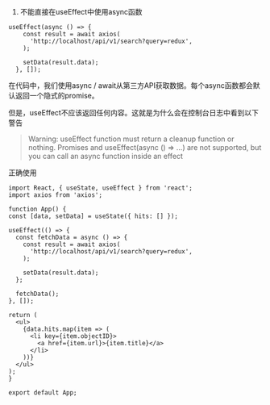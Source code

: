 1. 不能直接在useEffect中使用async函数
```
useEffect(async () => {
    const result = await axios(
      'http://localhost/api/v1/search?query=redux',
    );

    setData(result.data);
  }, []);
  ```
  在代码中，我们使用async / await从第三方API获取数据。每个async函数都会默认返回一个隐式的promise。
  
  但是，useEffect不应该返回任何内容。这就是为什么会在控制台日志中看到以下警告
  
  > Warning: useEffect function must return a cleanup function or nothing. Promises and useEffect(async () => …) are not supported, but you can call an async function inside an effect
  
  正确使用
  ```
  import React, { useState, useEffect } from 'react';
import axios from 'axios';

function App() {
  const [data, setData] = useState({ hits: [] });

  useEffect(() => {
    const fetchData = async () => {
      const result = await axios(
        'http://localhost/api/v1/search?query=redux',
      );

      setData(result.data);
    };

    fetchData();
  }, []);

  return (
    <ul>
      {data.hits.map(item => (
        <li key={item.objectID}>
          <a href={item.url}>{item.title}</a>
        </li>
      ))}
    </ul>
  );
}

export default App;
```
